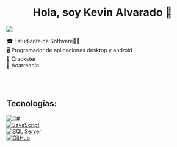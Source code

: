 <div align="center">
<h1 align="center">Hola, soy Kevin Alvarado 👋</h1>
</div>
<img src="![000](https://github.com/user-attachments/assets/c54a2bb5-1867-4690-9f45-76fd03fb0277)"
</br>

🎓 Estudiante de Software👨‍🎓</br>
🖥️ Programador de aplicaciones desktop y android</br>
🏐 Crackster </br>
🎠 Acarreadin </br>
</br>
</br>
</br>

## Tecnologías:

[![C#](https://img.shields.io/badge/C%20Sharp-FA7343?style=for-the-badge&logo=Csharp&logoColor=white&labelColor=101010)]()
</br>
[![JavaScript](https://img.shields.io/badge/JavaScrip-009848?style=for-the-badge&logo=kotlin&logoColor=white&labelColor=101010)]()
</br>
[![SQL Server](https://img.shields.io/badge/SQLServer-CC2927?style=for-the-badge&logo=MicrosoftSQLServer&logoColor=white&labelColor=101010)]()
</br>
[![GitHub](https://img.shields.io/badge/GitHUb-FC6D26?style=for-the-badge&logo=GitHUb&logoColor=white&labelColor=101010)]()

